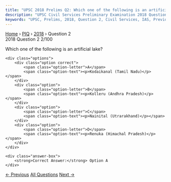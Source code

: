 ```yaml
---
title: "UPSC 2018 Prelims Q2: Which one of the following is an artificial lake?"
description: "UPSC Civil Services Preliminary Examination 2018 Question 2 with options and answer"
keywords: "UPSC, Prelims, 2018, Question 2, Civil Services, IAS, Previous Year Questions"
---
```


<nav class="breadcrumb">
    <a href="../../">Home</a>
    <span>›</span>
    <a href="../">PIQ</a>
    <span>›</span>
    <a href="./">2018</a>
    <span>›</span>
    <span>Question 2</span>
</nav>

<div class="question-header">
    <div class="question-meta">
        <span class="year-badge">2018</span>
        <span class="question-number">Question 2</span>
        <span class="progress">2/100</span>
    </div>
    <div class="progress-bar">
        <div class="progress-fill" style="width: 2.0%"></div>
    </div>
</div>

<div class="question-content">
    <div class="question-text">
        <p>Which one of the following is an artificial lake?</p>
    </div>
    
    <div class="options">
        <div class="option correct">
            <span class="option-letter">A</span>
            <span class="option-text"><p>Kodaikanal (Tamil Nadu)</p></span>
        </div>
        <div class="option">
            <span class="option-letter">B</span>
            <span class="option-text"><p>Kolleru (Andhra Pradesh)</p></span>
        </div>
        <div class="option">
            <span class="option-letter">C</span>
            <span class="option-text"><p>Nainital (Utrarakhand)</p></span>
        </div>
        <div class="option">
            <span class="option-letter">D</span>
            <span class="option-text"><p>Renuka (Himachal Pradesh)</p></span>
        </div>
    </div>

    <div class="answer-box">
        <strong>Correct Answer:</strong> Option A
    </div>
</div>

<div class="question-nav">
    <a href="../q001-which-of-the-following-led-to-the-introduction-of/" class="nav-btn prev">← Previous</a>
    <a href="../" class="nav-btn center">All Questions</a>
    <a href="../q003-with-reference-to-pradhan-mantri-kaushal-vikas-yoj/" class="nav-btn next">Next →</a>
</div>
